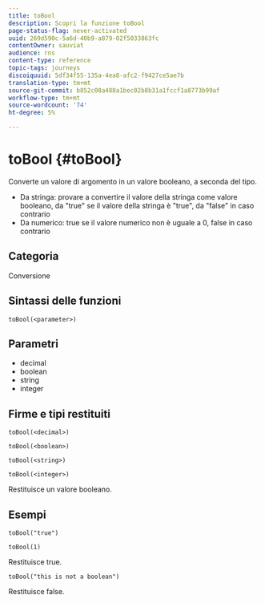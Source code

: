 ```yaml
---
title: toBool
description: Scopri la funzione toBool
page-status-flag: never-activated
uuid: 269d590c-5a6d-40b9-a879-02f5033863fc
contentOwner: sauviat
audience: rns
content-type: reference
topic-tags: journeys
discoiquuid: 5df34f55-135a-4ea8-afc2-f9427ce5ae7b
translation-type: tm+mt
source-git-commit: b852c08a488a1bec02b8b31a1fccf1a8773b99af
workflow-type: tm+mt
source-wordcount: '74'
ht-degree: 5%

---
```



# toBool {#toBool}

Converte un valore di argomento in un valore booleano, a seconda del tipo.

* Da stringa: provare a convertire il valore della stringa come valore booleano, da &quot;true&quot; se il valore della stringa è &quot;true&quot;, da &quot;false&quot; in caso contrario
* Da numerico: true se il valore numerico non è uguale a 0, false in caso contrario

## Categoria

Conversione

## Sintassi delle funzioni

`toBool(<parameter>)`

## Parametri

* decimal
* boolean
* string
* integer

## Firme e tipi restituiti

`toBool(<decimal>)`

`toBool(<boolean>)`

`toBool(<string>)`

`toBool(<integer>)`

Restituisce un valore booleano.

## Esempi

`toBool("true")`

`toBool(1)`

Restituisce true.

`toBool("this is not a boolean")`

Restituisce false.
